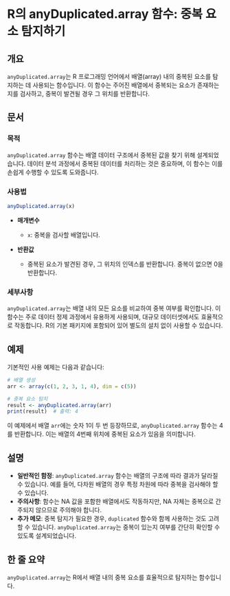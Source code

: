 <!--
Meta Description: # R의 anyDuplicated.array 함수: 중복 요소 탐지하기 ## 개요 `anyDuplicated.array`는 R 프로그래밍 언어에서 배열(array) 내의 중복된 요소를 탐지하는 데 사용되는 함수입니다. 이 함수는 주어진 배열에서 중복되는 요소가 존재하는...
Meta Keywords: array, anyduplicated, 함수는, 중복된, 반환합니다
-->

# R의 anyDuplicated.array 함수: 중복 요소 탐지하기

## 개요
`anyDuplicated.array`는 R 프로그래밍 언어에서 배열(array) 내의 중복된 요소를 탐지하는 데 사용되는 함수입니다. 이 함수는 주어진 배열에서 중복되는 요소가 존재하는지를 검사하고, 중복이 발견될 경우 그 위치를 반환합니다. 

## 문서
### 목적
`anyDuplicated.array` 함수는 배열 데이터 구조에서 중복된 값을 찾기 위해 설계되었습니다. 데이터 분석 과정에서 중복된 데이터를 처리하는 것은 중요하며, 이 함수는 이를 손쉽게 수행할 수 있도록 도와줍니다.

### 사용법
```R
anyDuplicated.array(x)
```

- **매개변수**
  - `x`: 중복을 검사할 배열입니다. 

- **반환값**
  - 중복된 요소가 발견된 경우, 그 위치의 인덱스를 반환합니다. 중복이 없으면 0을 반환합니다.

### 세부사항
`anyDuplicated.array`는 배열 내의 모든 요소를 비교하여 중복 여부를 확인합니다. 이 함수는 주로 데이터 정제 과정에서 유용하게 사용되며, 대규모 데이터셋에서도 효율적으로 작동합니다. R의 기본 패키지에 포함되어 있어 별도의 설치 없이 사용할 수 있습니다.

## 예제
기본적인 사용 예제는 다음과 같습니다:

```R
# 배열 생성
arr <- array(c(1, 2, 3, 1, 4), dim = c(5))

# 중복 요소 탐지
result <- anyDuplicated.array(arr)
print(result)  # 출력: 4
```

이 예제에서 배열 `arr`에는 숫자 1이 두 번 등장하므로, `anyDuplicated.array` 함수는 4를 반환합니다. 이는 배열의 4번째 위치에 중복된 요소가 있음을 의미합니다.

## 설명
- **일반적인 함정**: `anyDuplicated.array` 함수는 배열의 구조에 따라 결과가 달라질 수 있습니다. 예를 들어, 다차원 배열의 경우 특정 차원에 따라 중복을 검사해야 할 수 있습니다.
- **주의사항**: 함수는 NA 값을 포함한 배열에서도 작동하지만, NA 자체는 중복으로 간주되지 않으므로 주의해야 합니다.
- **추가 메모**: 중복 탐지가 필요한 경우, `duplicated` 함수와 함께 사용하는 것도 고려할 수 있습니다. `anyDuplicated.array`는 중복이 있는지 여부를 간단히 확인할 수 있도록 설계되었습니다.

## 한 줄 요약
`anyDuplicated.array`는 R에서 배열 내의 중복 요소를 효율적으로 탐지하는 함수입니다.